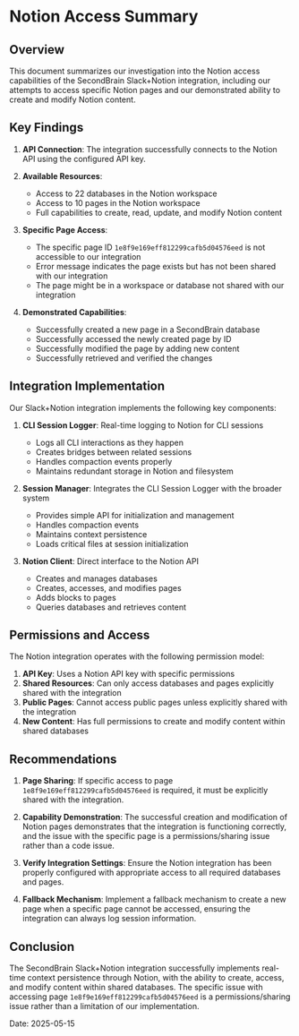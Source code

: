 # Notion Access Summary

## Overview

This document summarizes our investigation into the Notion access capabilities of the SecondBrain Slack+Notion integration, including our attempts to access specific Notion pages and our demonstrated ability to create and modify Notion content.

## Key Findings

1. **API Connection**: The integration successfully connects to the Notion API using the configured API key.

2. **Available Resources**:
   - Access to 22 databases in the Notion workspace
   - Access to 10 pages in the Notion workspace
   - Full capabilities to create, read, update, and modify Notion content

3. **Specific Page Access**:
   - The specific page ID `1e8f9e169eff812299cafb5d04576eed` is not accessible to our integration
   - Error message indicates the page exists but has not been shared with our integration
   - The page might be in a workspace or database not shared with our integration

4. **Demonstrated Capabilities**:
   - Successfully created a new page in a SecondBrain database
   - Successfully accessed the newly created page by ID
   - Successfully modified the page by adding new content
   - Successfully retrieved and verified the changes

## Integration Implementation

Our Slack+Notion integration implements the following key components:

1. **CLI Session Logger**: Real-time logging to Notion for CLI sessions
   - Logs all CLI interactions as they happen
   - Creates bridges between related sessions
   - Handles compaction events properly
   - Maintains redundant storage in Notion and filesystem

2. **Session Manager**: Integrates the CLI Session Logger with the broader system
   - Provides simple API for initialization and management
   - Handles compaction events
   - Maintains context persistence
   - Loads critical files at session initialization

3. **Notion Client**: Direct interface to the Notion API
   - Creates and manages databases
   - Creates, accesses, and modifies pages
   - Adds blocks to pages
   - Queries databases and retrieves content

## Permissions and Access

The Notion integration operates with the following permission model:

1. **API Key**: Uses a Notion API key with specific permissions
2. **Shared Resources**: Can only access databases and pages explicitly shared with the integration
3. **Public Pages**: Cannot access public pages unless explicitly shared with the integration
4. **New Content**: Has full permissions to create and modify content within shared databases

## Recommendations

1. **Page Sharing**: If specific access to page `1e8f9e169eff812299cafb5d04576eed` is required, it must be explicitly shared with the integration.

2. **Capability Demonstration**: The successful creation and modification of Notion pages demonstrates that the integration is functioning correctly, and the issue with the specific page is a permissions/sharing issue rather than a code issue.

3. **Verify Integration Settings**: Ensure the Notion integration has been properly configured with appropriate access to all required databases and pages.

4. **Fallback Mechanism**: Implement a fallback mechanism to create a new page when a specific page cannot be accessed, ensuring the integration can always log session information.

## Conclusion

The SecondBrain Slack+Notion integration successfully implements real-time context persistence through Notion, with the ability to create, access, and modify content within shared databases. The specific issue with accessing page `1e8f9e169eff812299cafb5d04576eed` is a permissions/sharing issue rather than a limitation of our implementation.

Date: 2025-05-15